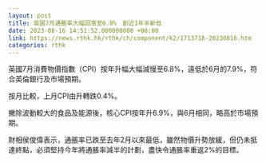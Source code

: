 ```yaml
---
layout: post
title: 英國7月通脹率大幅回落至6.8%　創近1年半新低
date: 2023-08-16 14:51:52.000000000 +08:00
link: https://news.rthk.hk/rthk/ch/component/k2/1713718-20230816.htm
categories: rthk
---
```


英國7月消費物價指數（CPI）按年升幅大幅減慢至6.8%，遠低於6月的7.9%，符合英倫銀行及市場預期。

按月比較，上月CPI由升轉跌0.4%。

撇除波動較大的食品及能源後，核心CPI按年升6.9%，與6月相同，略高於市場預期。

財相侯俊偉表示，通脹率已跌至去年2月以來最低，雖然物價升勢放緩，但仍未抵達終點，必須堅持今年將通脹率減半的計劃，盡快令通脹率重返2%的目標。
